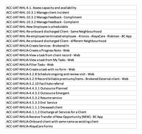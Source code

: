![413313f585645900861a9d61e097515a.png](../../_resources/413313f585645900861a9d61e097515a.png)

&nbsp;